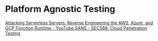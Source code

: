 # Platform Agnostic Testing
[Attacking Serverless Servers: Reverse Engineering the AWS, Azure, and GCP Function Runtime - YouTube ](https://www.youtube.com/watch?v=DegAofI3fR0)
[SANS - SEC588: Cloud Penetration Testing](https://www.sans.org/cyber-security-courses/cloud-penetration-testing/)
